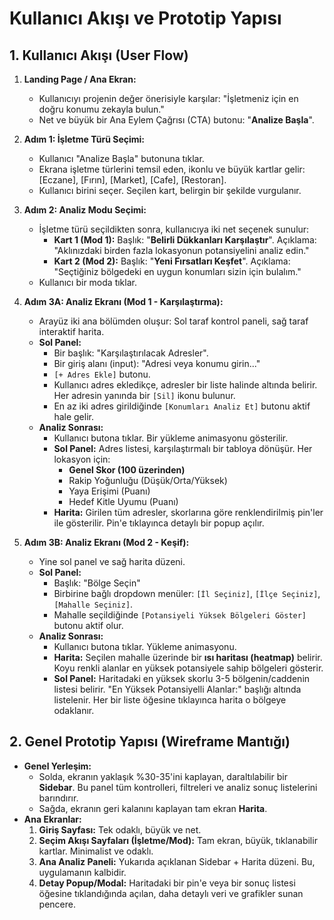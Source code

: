# Kullanıcı Akışı ve Prototip Yapısı

## 1. Kullanıcı Akışı (User Flow)

1.  **Landing Page / Ana Ekran:**
    *   Kullanıcıyı projenin değer önerisiyle karşılar: "İşletmeniz için en doğru konumu zekayla bulun."
    *   Net ve büyük bir Ana Eylem Çağrısı (CTA) butonu: "**Analize Başla**".

2.  **Adım 1: İşletme Türü Seçimi:**
    *   Kullanıcı "Analize Başla" butonuna tıklar.
    *   Ekrana işletme türlerini temsil eden, ikonlu ve büyük kartlar gelir: [Eczane], [Fırın], [Market], [Cafe], [Restoran].
    *   Kullanıcı birini seçer. Seçilen kart, belirgin bir şekilde vurgulanır.

3.  **Adım 2: Analiz Modu Seçimi:**
    *   İşletme türü seçildikten sonra, kullanıcıya iki net seçenek sunulur:
        *   **Kart 1 (Mod 1):** Başlık: "**Belirli Dükkanları Karşılaştır**". Açıklama: "Aklınızdaki birden fazla lokasyonun potansiyelini analiz edin."
        *   **Kart 2 (Mod 2):** Başlık: "**Yeni Fırsatları Keşfet**". Açıklama: "Seçtiğiniz bölgedeki en uygun konumları sizin için bulalım."
    *   Kullanıcı bir moda tıklar.

4.  **Adım 3A: Analiz Ekranı (Mod 1 - Karşılaştırma):**
    *   Arayüz iki ana bölümden oluşur: Sol taraf kontrol paneli, sağ taraf interaktif harita.
    *   **Sol Panel:**
        *   Bir başlık: "Karşılaştırılacak Adresler".
        *   Bir giriş alanı (input): "Adresi veya konumu girin..."
        *   `[+ Adres Ekle]` butonu.
        *   Kullanıcı adres ekledikçe, adresler bir liste halinde altında belirir. Her adresin yanında bir `[Sil]` ikonu bulunur.
        *   En az iki adres girildiğinde `[Konumları Analiz Et]` butonu aktif hale gelir.
    *   **Analiz Sonrası:**
        *   Kullanıcı butona tıklar. Bir yükleme animasyonu gösterilir.
        *   **Sol Panel:** Adres listesi, karşılaştırmalı bir tabloya dönüşür. Her lokasyon için:
            *   **Genel Skor (100 üzerinden)**
            *   Rakip Yoğunluğu (Düşük/Orta/Yüksek)
            *   Yaya Erişimi (Puanı)
            *   Hedef Kitle Uyumu (Puanı)
        *   **Harita:** Girilen tüm adresler, skorlarına göre renklendirilmiş pin'ler ile gösterilir. Pin'e tıklayınca detaylı bir popup açılır.

5.  **Adım 3B: Analiz Ekranı (Mod 2 - Keşif):**
    *   Yine sol panel ve sağ harita düzeni.
    *   **Sol Panel:**
        *   Başlık: "Bölge Seçin"
        *   Birbirine bağlı dropdown menüler: `[İl Seçiniz]`, `[İlçe Seçiniz]`, `[Mahalle Seçiniz]`.
        *   Mahalle seçildiğinde `[Potansiyeli Yüksek Bölgeleri Göster]` butonu aktif olur.
    *   **Analiz Sonrası:**
        *   Kullanıcı butona tıklar. Yükleme animasyonu.
        *   **Harita:** Seçilen mahalle üzerinde bir **ısı haritası (heatmap)** belirir. Koyu renkli alanlar en yüksek potansiyele sahip bölgeleri gösterir.
        *   **Sol Panel:** Haritadaki en yüksek skorlu 3-5 bölgenin/caddenin listesi belirir. "En Yüksek Potansiyelli Alanlar:" başlığı altında listelenir. Her bir liste öğesine tıklayınca harita o bölgeye odaklanır.

## 2. Genel Prototip Yapısı (Wireframe Mantığı)

*   **Genel Yerleşim:**
    *   Solda, ekranın yaklaşık %30-35'ini kaplayan, daraltılabilir bir **Sidebar**. Bu panel tüm kontrolleri, filtreleri ve analiz sonuç listelerini barındırır.
    *   Sağda, ekranın geri kalanını kaplayan tam ekran **Harita**.
*   **Ana Ekranlar:**
    1.  **Giriş Sayfası:** Tek odaklı, büyük ve net.
    2.  **Seçim Akışı Sayfaları (İşletme/Mod):** Tam ekran, büyük, tıklanabilir kartlar. Minimalist ve odaklı.
    3.  **Ana Analiz Paneli:** Yukarıda açıklanan Sidebar + Harita düzeni. Bu, uygulamanın kalbidir.
    4.  **Detay Popup/Modal:** Haritadaki bir pin'e veya bir sonuç listesi öğesine tıklandığında açılan, daha detaylı veri ve grafikler sunan pencere.